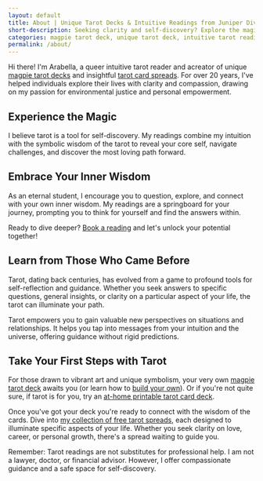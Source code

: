 ```yaml
---
layout: default
title: About | Unique Tarot Decks & Intuitive Readings from Juniper Divination
short-description: Seeking clarity and self-discovery? Explore the magic of tarot at Juniper Divination. I'm an intuitive reader and creator of captivating magpie tarot decks.
categories: magpie tarot deck, unique tarot deck, intuitive tarot readings, online tarot readings, queer tarot reader, tarot card spreads, free tarot spreads, self-discovery tarot, personal empowerment tarot, environmental justice tarot
permalink: /about/
---
```


Hi there! I'm Arabella, a queer intuitive tarot reader and acreator of unique [magpie tarot decks](https://juniperdivination.etsy.com/?section_id=39508269) and insightful [tarot card spreads](https://shop.juniperdivination.com/?tags=tarot+spreads). For over 20 years, I've helped individuals explore their lives with clarity and compassion, drawing on my passion for environmental justice and personal empowerment.

## Experience the Magic
I believe tarot is a tool for self-discovery. My readings combine my intuition with the symbolic wisdom of the tarot to reveal your core self, navigate challenges, and discover the most loving path forward.

## Embrace Your Inner Wisdom
As an eternal student, I encourage you to question, explore, and connect with your own inner wisdom. My readings are a springboard for your journey, prompting you to think for yourself and find the answers within.

Ready to dive deeper? [Book a reading](https://shop.juniperdivination.com/?tags=tarot+card+reading) and let's unlock your potential together!


## Learn from Those Who Came Before
Tarot, dating back centuries, has evolved from a game to profound tools for self-reflection and guidance. Whether you seek answers to specific questions, general insights, or clarity on a particular aspect of your life, the tarot can illuminate your path.

Tarot empowers you to gain valuable new perspectives on situations and relationships. It helps you tap into messages from your intuition and the universe, offering guidance without rigid predictions.


## Take Your First Steps with Tarot
For those drawn to vibrant art and unique symbolism, your very own [magpie tarot deck](https://juniperdivination.etsy.com/?section_id=39508269) awaits you (or learn how to [build your own](/magpie-tarot-deck-unleash-your-inner-mystic-unique-tarot)). Or if you're not quite sure, if tarot is for you, try an [at-home printable tarot card deck](https://shop.juniperdivination.com/l/printable-tarot-de-marseille). 

Once you've got your deck you're ready to connect with the wisdom of the cards. Dive into [my collection of free tarot spreads](/free-tarot-spreads/.), each designed to illuminate specific aspects of your life. Whether you seek clarity on love, career, or personal growth, there's a spread waiting to guide you. 

Remember: Tarot readings are not substitutes for professional help. I am not a lawyer, doctor, or financial advisor. However, I offer compassionate guidance and a safe space for self-discovery.
